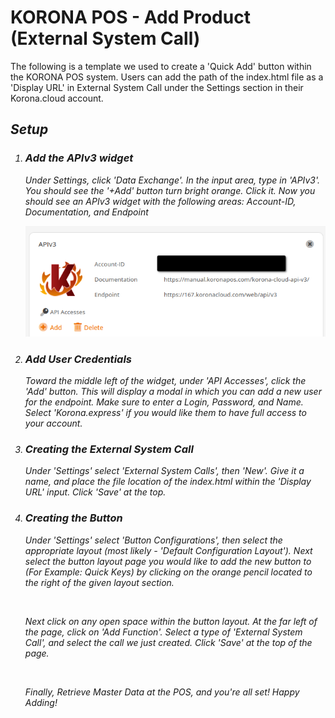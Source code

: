 <h1>KORONA POS - Add Product (External System Call)</h1>

<p> The following is a template we used to create a 'Quick Add' button within the KORONA POS system. Users can add the path of the index.html file as a 'Display URL' in External System Call under the Settings section in their Korona.cloud account. </p>

<i src="./addProductWalkThru061823.mp4" alt="Walk Thru">

<h2>Setup</h2>

<ol>
    <li>
        <h3>Add the APIv3 widget</h3>
        <p>Under Settings, click 'Data Exchange'. In the input area, type in 'APIv3'. You should see the '+Add' button turn bright orange. Click it. Now you should see an APIv3 widget with the following areas: Account-ID, Documentation, and Endpoint</p>
        <img src="./APIv3Widget.png" alt="APIv3Widget">    
    </li>
    <li>
        <h3>Add User Credentials</h3>
        <p>Toward the middle left of the widget, under 'API Accesses', click the 'Add' button. This will display a modal in which you can add a new user for the endpoint. Make sure to enter a Login, Password, and Name. Select 'Korona.express' if you would like them to have full access to your account.</p>
        <i src="./APIv3Credentials.png" alt="APIv3Credentials">    
    </li>
    <li>
        <h3>Creating the External System Call</h3>
        <p>Under 'Settings' select 'External System Calls', then 'New'. Give it a name, and place the file location of the index.html within the 'Display URL' input. Click 'Save' at the top.</p>
        <i src="./ExternalSystemCall.png" alt="ExternalSystemCall">    
    </li>
    <li>
        <h3>Creating the Button</h3>
        <p>Under 'Settings' select 'Button Configurations', then select the appropriate layout (most likely - 'Default Configuration Layout'). Next select the button layout page you would like to add the new button to (For Example: Quick Keys) by clicking on the orange pencil located to the right of the given layout section.</p>
        <br >
        <p>Next click on any open space within the button layout. At the far left of the page, click on 'Add Function'. Select a type of 'External System Call', and select the call we just created. Click 'Save' at the top of the page.</p>
        <br>
        <p>Finally, Retrieve Master Data at the POS, and you're all set! Happy Adding!</p>
        <i src="./ExternalSystemCallButton.png" alt="CallButton">    
    </li>
</ol>
